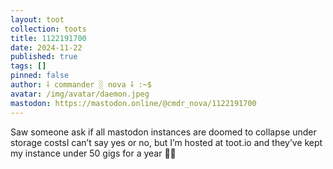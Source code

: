 ```yaml
---
layout: toot
collection: toots
title: 1122191700
date: 2024-11-22
published: true
tags: []
pinned: false
author: ⸸ commander ░ nova ⸸ :~$
avatar: /img/avatar/daemon.jpeg
mastodon: https://mastodon.online/@cmdr_nova/1122191700
---
```


Saw someone ask if all mastodon instances are doomed to collapse under storage costsI can’t say yes or no, but I’m hosted at toot.io and they’ve kept my instance under 50 gigs for a year 🤷‍♀️
